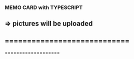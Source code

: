 ### MEMO CARD with TYPESCRIPT
=> pictures will be uploaded
---------------------------
============================
------
===================


